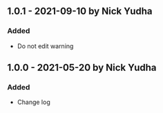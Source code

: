 ## 1.0.1 - 2021-09-10 by Nick Yudha

### Added

- Do not edit warning

## 1.0.0 - 2021-05-20 by Nick Yudha

### Added

- Change log
